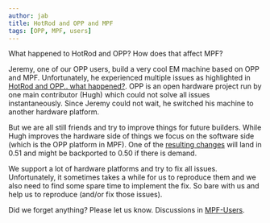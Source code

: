 ```yaml
---
author: jab
title: HotRod and OPP and MPF
tags: [OPP, MPF, users]
---
```

What happened to HotRod and OPP? How does that affect MPF?

Jeremy, one of our OPP users, build a very cool EM machine based on OPP and MPF.
Unfortunately, he experienced multiple issues as highlighted in
[HotRod and OPP.. what happened?](https://openpinballproject.wordpress.com/2018/06/27/6-26-2018-hot-rod-and-opp-what-happened/).
OPP is an open hardware project run by one main contributor (Hugh) which
could not solve all issues instantaneously.
Since Jeremy could not wait, he switched his machine to another hardware platform.

But we are all still friends and try to improve things for future builders.
While Hugh improves the hardware side of things we focus on the software side
(which is the OPP platform in MPF).
One of the [resulting changes](https://github.com/missionpinball/mpf/pull/1220)
will land in 0.51 and might be backported to 0.50 if there is demand.

We support a lot of hardware platforms and try to fix all issues.
Unfortunately, it sometimes takes a while for us to reproduce them and we also
need to find some spare time to implement the fix.
So bare with us and help us to reproduce (and/or fix those issues).


Did we forget anything? Please let us know.
Discussions in [MPF-Users](https://groups.google.com/forum/#!forum/mpf-users).
